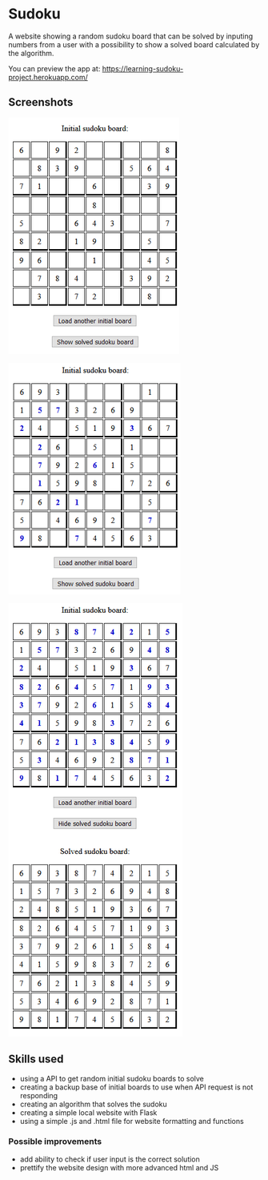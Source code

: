 # Sudoku
A website showing a random sudoku board that can be solved by inputing numbers from a user with a possibility to show a solved board calculated by the algorithm.

You can preview the app at: https://learning-sudoku-project.herokuapp.com/


## Screenshots
![Example_initial_board.png](docs/Example_initial_board.png "Example initial board")

![Example_partial_solved_sudoku.png](docs/Example_partial_solved_sudoku.png "Example partial solved sudoku")

![Example_solved_sudoku_shown.png](docs/Example_solved_sudoku_shown.png "Example solved sudoku shown")

## Skills used
- using a API to get random initial sudoku boards to solve
- creating a backup base of initial boards to use when API request is not responding
- creating an algorithm that solves the sudoku
- creating a simple local website with Flask
- using a simple .js and .html file for website formatting and functions

### Possible improvements
- add ability to check if user input is the correct solution
- prettify the website design with more advanced html and JS
